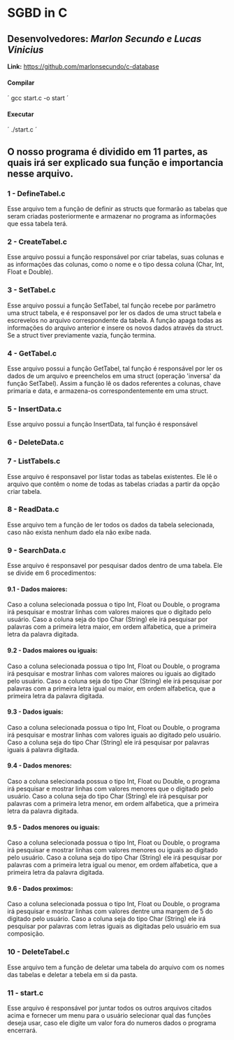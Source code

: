 # SGBD in C

## **Desenvolvedores:** _Marlon Secundo e Lucas Vinicius_

**Link:** https://github.com/marlonsecundo/c-database

#### Compilar

´ gcc start.c -o start ´

#### Executar

´ ./start.c ´

## O nosso programa é dividido em 11 partes, as quais irá ser explicado sua função e importancia nesse arquivo.

### 1 - DefineTabel.c

Esse arquivo tem a função de definir as structs que formarão as tabelas que seram criadas posteriormente e armazenar no programa as informações que essa tabela terá.

### 2 - CreateTabel.c

Esse arquivo possui a função responsável por criar tabelas, suas colunas e as informações das colunas, como o nome e o tipo dessa coluna (Char, Int, Float e Double).

### 3 - SetTabel.c

Esse arquivo possui a função SetTabel, tal função recebe por parâmetro uma struct tabela, e é responsavel por ler os dados de uma struct tabela e escrevelos no arquivo correspondente da tabela. A função apaga todas as informações do arquivo anterior e insere os novos dados através da struct. Se a struct tiver previamente vazia, função termina.

### 4 - GetTabel.c

Esse arquivo possui a função GetTabel, tal função é responsável por ler os dados de um arquivo e preenchelos em uma struct (operação 'inversa' da função SetTabel). Assim a função lê os dados referentes a colunas, chave primaria e data, e armazena-os correspondentemente em uma struct.

### 5 - InsertData.c

Esse arquivo possui a função InsertData, tal função é responsável

### 6 - DeleteData.c

### 7 - ListTabels.c

Esse arquivo é responsavel por listar todas as tabelas existentes. Ele lê o arquivo que contêm o nome de todas as tabelas criadas a partir da opção criar tabela.

### 8 - ReadData.c

Esse arquivo tem a função de ler todos os dados da tabela selecionada, caso não exista nenhum dado ela não exibe nada.

### 9 - SearchData.c

Esse arquivo é responsavel por pesquisar dados dentro de uma tabela. Ele se divide em 6 procedimentos:

#### 9.1 - Dados maiores:

Caso a coluna selecionada possua o tipo Int, Float ou Double, o programa irá pesquisar e mostrar linhas com valores maiores que o digitado pelo usuário. Caso a coluna seja do tipo Char (String) ele irá pesquisar por palavras com a primeira letra maior, em ordem alfabetica, que a primeira letra da palavra digitada.

#### 9.2 - Dados maiores ou iguais:

Caso a coluna selecionada possua o tipo Int, Float ou Double, o programa irá pesquisar e mostrar linhas com valores maiores ou iguais ao digitado pelo usuário. Caso a coluna seja do tipo Char (String) ele irá pesquisar por palavras com a primeira letra igual ou maior, em ordem alfabetica, que a primeira letra da palavra digitada.

#### 9.3 - Dados iguais:

Caso a coluna selecionada possua o tipo Int, Float ou Double, o programa irá pesquisar e mostrar linhas com valores iguais ao digitado pelo usuário. Caso a coluna seja do tipo Char (String) ele irá pesquisar por palavras iguais á palavra digitada.

#### 9.4 - Dados menores:

Caso a coluna selecionada possua o tipo Int, Float ou Double, o programa irá pesquisar e mostrar linhas com valores menores que o digitado pelo usuário. Caso a coluna seja do tipo Char (String) ele irá pesquisar por palavras com a primeira letra menor, em ordem alfabetica, que a primeira letra da palavra digitada.

#### 9.5 - Dados menores ou iguais:

Caso a coluna selecionada possua o tipo Int, Float ou Double, o programa irá pesquisar e mostrar linhas com valores menores ou iguais ao digitado pelo usuário. Caso a coluna seja do tipo Char (String) ele irá pesquisar por palavras com a primeira letra igual ou menor, em ordem alfabetica, que a primeira letra da palavra digitada.

#### 9.6 - Dados proximos:

Caso a coluna selecionada possua o tipo Int, Float ou Double, o programa irá pesquisar e mostrar linhas com valores dentre uma margem de 5 do digitado pelo usuário. Caso a coluna seja do tipo Char (String) ele irá pesquisar por palavras com letras iguais as digitadas pelo usuário em sua composição.

### 10 - DeleteTabel.c

Esse arquivo tem a função de deletar uma tabela do arquivo com os nomes das tabelas e deletar a tebela em si da pasta.

### 11 - start.c

Esse arquivo é responsável por juntar todos os outros arquivos citados acima e fornecer um menu para o usuário selecionar qual das funções deseja usar, caso ele digite um valor fora do numeros dados o programa encerrará.
